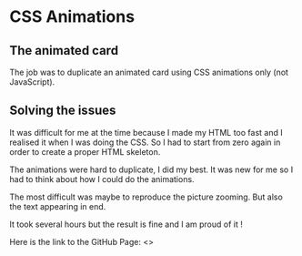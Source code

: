 # CSS Animations

## The animated card
The job was to duplicate an animated card using CSS animations only (not JavaScript).

## Solving the issues
It was difficult for me at the time because I made my HTML too fast and I realised it when I was doing the CSS. So I had to start from zero again in order to create a proper HTML skeleton.

The animations were hard to duplicate, I did my best. It was new for me so I had to think about how I could do the animations.

The most difficult was maybe to reproduce the picture zooming. But also the text appearing in end.

It took several hours but the result is fine and I am proud of it !

Here is the link to the GitHub Page: <>